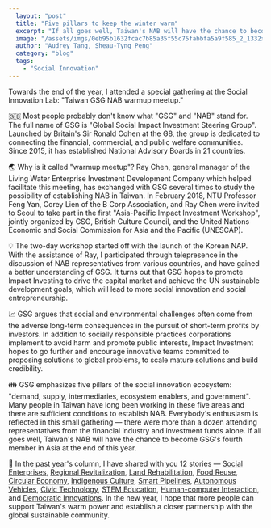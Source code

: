 ```yaml
---
  layout: "post"
  title: "Five pillars to keep the winter warm"
  excerpt: "If all goes well, Taiwan's NAB will have the chance to become GSG's fourth member in Asia at the end of this year."
  image: "/assets/imgs/0eb95b1632fcac7b85a35f55c75fabbfa5a9f585_2_1332x1000.jpg"
  author: "Audrey Tang, Sheau-Tyng Peng"
  category: "blog"
  tags: 
    - "Social Innovation"
---
```


Towards the end of the year, I attended a special gathering at the Social Innovation Lab: "Taiwan GSG NAB warmup meetup."

🇬🇧 Most people probably don't know what "GSG" and "NAB" stand for. The full name of GSG is "Global Social Impact Investment Steering Group". Launched by Britain's Sir Ronald Cohen at the G8, the group is dedicated to connecting the financial, commercial, and public welfare communities. Since 2015, it has established National Advisory Boards in 21 countries.

🌏 Why is it called "warmup meetup"? Ray Chen, general manager of the Living Water Enterprise Investment Development Company which helped facilitate this meeting, has exchanged with GSG several times to study the possibility of establishing NAB in Taiwan. In February 2018, NTU Professor Feng Yan, Corey Lien  of the B Corp Association, and Ray Chen were invited to Seoul to take part in the first "Asia-Pacific Impact Investment Workshop", jointly organized by GSG, British Culture Council, and the United Nations Economic and Social Commission for Asia and the Pacific (UNESCAP).

💡 The two-day workshop started off with the launch of the Korean NAP. With the assistance of Ray, I participated through telepresence in the discussion of NAB representatives from various countries, and have gained a better understanding of GSG. It turns out that GSG hopes to promote Impact Investing to drive the capital market and achieve the UN sustainable development goals, which will lead to more social innovation and social entrepreneurship.

📈 GSG argues that social and environmental challenges often come from the adverse long-term consequences in the pursuit of short-term profits by investors. In addition to socially responsible practices corporations implement to avoid harm and promote public interests, Impact Investment hopes to go further and encourage innovative teams committed to proposing solutions to global problems, to scale mature solutions and build credibility.

👪 GSG emphasizes five pillars of the social innovation ecosystem: "demand, supply, intermediaries, ecosystem enablers, and government". Many people in Taiwan have long been working in these five areas and there are sufficient conditions to establish NAB. Everybody's enthusiasm is reflected in this small gathering — there were more than a dozen attending representatives from the financial industry and investment funds alone. If all goes well, Taiwan's NAB will have the chance to become GSG's fourth member in Asia at the end of this year. 

🙏 In the past year's column, I have shared with you 12 stories — [Social Enterprises](https://pdis.nat.gov.tw/en/blog/%E5%95%86%E5%91%A8%E5%B0%88%E6%AC%84-%E7%82%BA%E6%9C%89%E6%84%9B%E7%9A%84%E4%BA%BA-%E8%A7%A3%E6%B1%BA%E5%9B%B0%E9%9B%A3/), [Regional Revitalization](https://pdis.nat.gov.tw/en/blog/%E5%95%86%E5%91%A8%E5%B0%88%E6%AC%84-%E4%B8%8D%E8%A6%81%E8%87%89%E5%85%AC%E5%9C%92-%E7%9A%84%E8%83%8C%E5%BE%8C/), [Land Rehabilitation](https://pdis.nat.gov.tw/en/blog/%E5%95%86%E5%91%A8%E5%B0%88%E6%AC%84-%E4%BD%BF%E5%91%BD%E7%84%A1%E5%83%B9-%E5%95%86%E6%A9%9F%E7%84%A1%E9%99%90/), [Food Reuse](https://pdis.nat.gov.tw/en/blog/%E5%95%86%E5%91%A8%E5%B0%88%E6%AC%84-%E7%A4%BE%E6%9C%83%E5%89%B5%E6%96%B0-%E5%B8%B6%E5%8B%95%E6%B3%95%E8%A6%8F%E5%89%B5%E6%96%B0/), [Circular Economy](https://pdis.nat.gov.tw/en/blog/%E5%95%86%E5%91%A8%E5%B0%88%E6%AC%84-%E5%9C%A8%E5%9C%B0%E5%A4%A5%E4%BC%B4-%E5%85%B1%E5%89%B5%E4%BA%9E%E6%B4%B2%E6%9C%AA%E4%BE%86/), [Indigenous Culture](https://pdis.nat.gov.tw/en/blog/%E5%95%86%E5%91%A8%E5%B0%88%E6%AC%84-%E6%9C%A8%E9%B1%89%E8%91%89%E7%9A%84%E5%95%9F%E7%A4%BA/), [Smart Pipelines](https://pdis.nat.gov.tw/en/blog/%E5%95%86%E5%91%A8%E5%B0%88%E6%AC%84-AI-%E8%88%87%E8%80%81%E5%B8%AB%E5%82%85/), [Autonomous Vehicles](https://pdis.nat.gov.tw/en/blog/%E5%95%86%E5%91%A8%E5%B0%88%E6%AC%84-%E8%88%87%E7%84%A1%E4%BA%BA%E8%BB%8A%E5%85%B1%E8%88%9E/), [Civic Technology](https://pdis.nat.gov.tw/en/blog/%E5%95%86%E5%91%A8%E5%B0%88%E6%AC%84-%E6%B0%91%E4%B8%BB%E5%BE%9E%E8%AA%B0%E5%BE%97%E6%8C%87%E5%8D%97/), [STEM Education](https://pdis.nat.gov.tw/en/blog/%E5%95%86%E5%91%A8%E5%B0%88%E6%AC%84-%E6%99%82%E9%9B%A8%E4%B8%8D%E5%85%88-%E9%81%A9%E7%95%B6%E5%85%B6%E6%99%82/), [Human-computer Interaction](https://pdis.nat.gov.tw/en/blog/%E5%95%86%E5%91%A8%E5%B0%88%E6%AC%84-%E6%B0%B4%E5%9C%8B%E7%84%A1%E9%82%8A%E9%9A%9B-%E5%90%8C%E8%81%B2%E5%92%8C%E8%80%85%E5%A4%9A/), and [Democratic Innovations](https://pdis.nat.gov.tw/en/blog/%E5%95%86%E5%91%A8%E5%B0%88%E6%AC%84-%E6%B0%91%E4%B8%BB%E5%89%B5%E6%96%B0-%E9%96%8B%E6%BA%90%E6%B0%B8%E7%BA%8C/). In the new year, I hope that more people can support Taiwan's warm power and establish a closer partnership with the global sustainable community.

